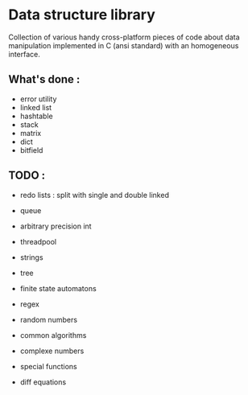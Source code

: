 # Data structure library

Collection of various handy cross-platform pieces of code about data manipulation implemented in C (ansi standard) with an homogeneous interface.

## What's done :

* error utility 
* linked list
* hashtable
* stack
* matrix
* dict
* bitfield

## TODO :

* redo lists : split with single and double linked


* queue
* arbitrary precision int
* threadpool
* strings
* tree

* finite state automatons
* regex

* random numbers
* common algorithms
* complexe numbers
* special functions
* diff equations